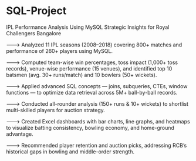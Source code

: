 # SQL-Project
IPL Performance Analysis Using MySQL  Strategic Insights for  Royal Challengers Bangalore

---> Analyzed 11 IPL seasons (2008–2018) covering 800+ matches and performance of 260+ players using MySQL.

---> Computed team-wise win percentages, toss impact (1,000+ toss records), venue-wise performance (15 venues), and identified top 10 batsmen (avg. 30+ runs/match) and 10 bowlers (50+ wickets).

---> Applied advanced SQL concepts — joins, subqueries, CTEs, window functions — to optimize data retrieval across 5M+ ball-by-ball records.

---> Conducted all-rounder analysis (150+ runs & 10+ wickets) to shortlist multi-skilled players for auction strategy.

---> Created Excel dashboards with bar charts, line graphs, and heatmaps to visualize batting consistency, bowling economy, and home-ground advantage.

---> Recommended player retention and auction picks, addressing RCB’s historical gaps in bowling and middle-order strength.
